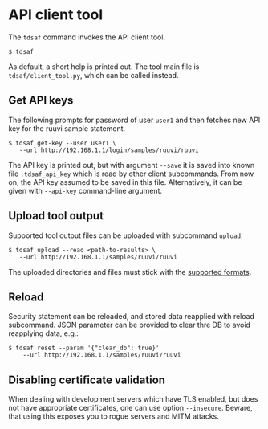 # API client tool

The `tdsaf` command invokes the API client tool.

    $ tdsaf

As default, a short help is printed out.
The tool main file is `tdsaf/client_tool.py`, which can be called instead.

## Get API keys

The following prompts for password of user `user1` and then fetches new API key for the ruuvi sample statement.

    $ tdsaf get-key --user user1 \
       --url http://192.168.1.1/login/samples/ruuvi/ruuvi

The API key is printed out, but with argument `--save` it is saved into known file `.tdsaf_api_key` which is read by other client subcommands.
From now on, the API key assumed to be saved in this file.
Alternatively, it can be given with `--api-key` command-line argument.

## Upload tool output

Supported tool output files can be uploaded with subcommand `upload`.

    $ tdsaf upload --read <path-to-results> \
       --url http://192.168.1.1/samples/ruuvi/ruuvi


The uploaded directories and files must stick with the [supported formats](Tools.md).

## Reload

Security statement can be reloaded, and stored data reapplied with reload subcommand.
JSON parameter can be provided to clear thre DB to avoid reapplying data, e.g.:

    $ tdsaf reset --param '{"clear_db": true}'
        --url http://192.168.1.1/samples/ruuvi/ruuvi

## Disabling certificate validation

When dealing with development servers which have TLS enabled, but does not have appropriate certificates, one can use option `--insecure`. Beware, that using this exposes you to rogue servers and MITM attacks.
